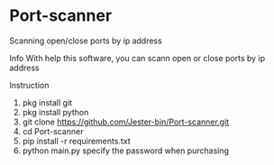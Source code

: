 # Port-scanner
Scanning open/close ports by ip address


Info
With help this software,
you can scann open or close
ports by ip address



Instruction
1. pkg install git
2. pkg install python
3. git clone https://github.com/Jester-bin/Port-scanner.git
4. cd Port-scanner
5. pip install -r requirements.txt
6. python main.py
specify the password when purchasing
